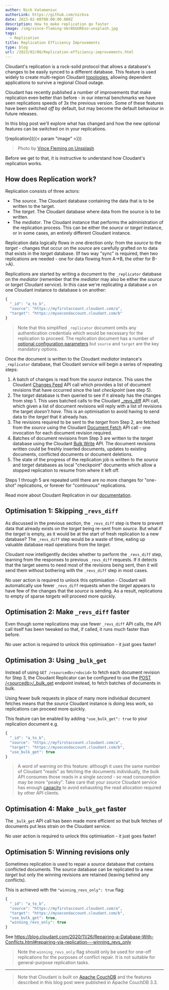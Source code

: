 ```yaml
---
author: Nick Vatamaniuc
authorLink: https://github.com/nickva
date: 2023-02-08T00:00:00.000Z
description: How to make replication go faster
image: /img/vince-fleming-Vmr8bGURExo-unsplash.jpg
tags:
  - Replication
title: Replication Efficiency Improvements
type: blog
url: /2023/02/08/Replication-efficiency-improvements.html
---
```




Cloudant's replication is a rock-solid protocol that allows a database's changes to be easily synced to a different database. This feature is used widely to create multi-region Cloudant [topologies](https://blog.cloudant.com/2017/11/07/Cloudant-replication-topologies.html), allowing dependent applications to survive a regional Cloud outage.

Cloudant has recently published a number of improvements that make replication even better than before - in our internal benchmarks we have seen replications speeds of 3x the previous version. Some of these features have been switched _off_ by default, but may become the default behaviour in future releases.

In this blog post we'll explore what has changed and how the new optional features can be switched on in your replications.

![replication]({{< param "image" >}})
> Photo by [Vince Fleming on Unsplash](https://unsplash.com/photos/Vmr8bGURExo)

Before we get to that, it is instructive to understand how Cloudant's replication works.

## How does Replication work?

Replication consists of three actors:

- The _source_. The Cloudant database containing the data that is to be written to the target.
- The _target_. The Cloudant database where data from the source is to be written.
- The _mediator_. The Cloudant instance that performs the administration of the replication process. This can be either the _source_ or _target_ instance, or in some cases, an entirely different Cloudant instance.

Replication data logically flows in one direction only: from the _source_ to the _target_ - changes that occur on the _source_ are carefully grafted on to data that exists in the _target_ database. (If two way "sync" is required, then two replications are needed - one for data flowing from A->B, the other for B->A).

Replications are started by writing a document to the `_replicator` database on the _mediator_ (remember that the _mediator_ may also be either the _source_ or _target_ Cloudant service). In this case we're replicating a database `a` on one Cloudant instance to database `b` on another:

```js
{
  "_id": "a_to_b",
  "source": "https://myfirstaccount.cloudant.com/a",
  "target": "https://mysecondaccount.cloudant.com/b"
}
```

> Note that this simplified `_replicator` document omits any authentication credentials which would be necessary for the replication to proceed. The replication document has a number of [optional configuration parameters](https://cloud.ibm.com/docs/Cloudant?topic=Cloudant-advanced-replication) but `source` and `target` are the key mandatory options.

Once the document is written to the Cloudant _mediator_ instance's `_replicator` database, that Cloudant service will begin a series of repeating steps:

1. A batch of changes is read from the _source_ instance. This uses the Cloudant [Changes Feed](https://cloud.ibm.com/apidocs/cloudant#postchanges-changes) API call which provides a list of document revisions that have occurred since the last _checkpoint_ (see step 5).
2. The _target_ database is then queried to see if it already has the changes from step 1. This uses batched calls to the Cloudant [_revs_diff](https://cloud.ibm.com/apidocs/cloudant#postrevsdiff) API call, which given a list of document revisions will reply with a list of revisions the target _doesn't have_. This is an optimisation to avoid having to send data to the _target_ that it already has.
3. The revisions required to be sent to the _target_ from Step 2, are fetched from the _source_ using the Cloudant [Document Fetch](https://cloud.ibm.com/apidocs/cloudant#getdocument) API call - one invocation for each document revision required.
4. Batches of document revisions from Step 3 are written to the _target_ database using the Cloudant [Bulk Write](https://cloud.ibm.com/apidocs/cloudant#postbulkdocs) API. The document revisions written could be freshly inserted documents, updates to existing documents, conflicted documents or document deletions.
5. The state of the progress of the replication job is written to the _source_ and _target_ databases as local "checkpoint" documents which allow a stopped replication to resume from where it left off.

Steps 1 through 5 are repeated until there are no more changes for "one-shot" replications, or forever for "continuous" replications.

Read more about Cloudant Replication in our [documentation](https://cloud.ibm.com/docs/Cloudant?topic=Cloudant-replication-guide).

## Optimisation 1: Skipping `_revs_diff`

As discussed in the previous section, the `_revs_diff` step is there to prevent data that already exists on the _target_ being re-sent from _source_. But what if the _target_ is empty, as it would be at the start of fresh replication to a new database? The `_revs_diff` step would be a waste of time, eating up valuable database read operations from the _target_.

Cloudant now intelligentlly decides whether to perform the `_revs_diff` step, learning from the responses to previous `_revs_diff` requests. If it detects that the target seems to need most of the revisions being sent, then it will send them without bothering with the `_revs_diff` step in most cases.

No user action is required to unlock this optimisation - Cloudant will automatically use fewer `_revs_diff` requests when the _target_ appears to have few of the changes that the _source_ is sending. As a result, replications to empty of sparse _targets_ will proceed more quickly.

## Optimisation 2: Make `_revs_diff` faster

Even though some replications may use fewer `_revs_diff` API calls, the API call itself has been tweaked so that, if called, it runs much faster than before.

No user action is required to unlock this optimisation - it just goes faster!

## Optimisation 3: Using `_bulk_get`

Instead of using `GET /<sourcedb>/<docid>` to fetch each document revision for Step 3, the Cloudant Replicator can be configured to use the [POST /\<sourcedb\>/_bulk_get](https://cloud.ibm.com/apidocs/cloudant#postbulkget) endpoint instead, to fetch batches of documents in bulk.

Using fewer bulk requests in place of many more individual document fetches means that the _source_ Cloudant instance is doing less work, so replications can proceed more quickly.

This feature can be enabled by adding `"use_bulk_get": true` to your replication document e.g.

```js
{
  "_id": "a_to_b",
  "source": "https://myfirstaccount.cloudant.com/a",
  "target": "https://mysecondaccount.cloudant.com/b",
  "use_bulk_get": true
}
```

> A word of warning on this feature: although it uses the same number of Cloudant "reads" as fetching the documents individually, the bulk API consumes those reads in a single _second_ - so read consumption may be more "peaky". Take care that your _source_ Cloudant service has enough [capacity](https://cloud.ibm.com/docs/Cloudant?topic=Cloudant-ibm-cloud-public#provisioned-throughput-capacity) to avoid exhausting the read allocation required by other API clients.

## Optimisation 4: Make `_bulk_get` faster

The `_bulk_get` API call has been made more efficient so that bulk fetches of documents put less strain on the Cloudant service.

No user action is required to unlock this optimisation - it just goes faster!

## Optimisation 5: Winning revisions only

Sometimes replication is used to repair a _source_ database that contains conflicted documents. The _source_ database can be replicated to a new _target_ but only the winning revisions are retained (leaving behind any conflicts).

This is achieved with the `"winning_revs_only": true` flag:

```js
{
  "_id": "a_to_b",
  "source": "https://myfirstaccount.cloudant.com/a",
  "target": "https://mysecondaccount.cloudant.com/b",
  "use_bulk_get": true,
  "winning_revs_only": true
}
```

See https://blog.cloudant.com/2020/11/26/Repairing-a-Database-With-Conflicts.html#repairing-via-replication---winning_revs_only

> Note the `winning_revs_only` flag should only be used for one-off replications for the purposes of conflict repair. It is not suitable for general-purpose replication tasks.

---

> Note that Cloudant is built on [Apache CouchDB](https://couchdb.apache.org/) and the features described in this blog post were published in Apache CouchDB 3.3.